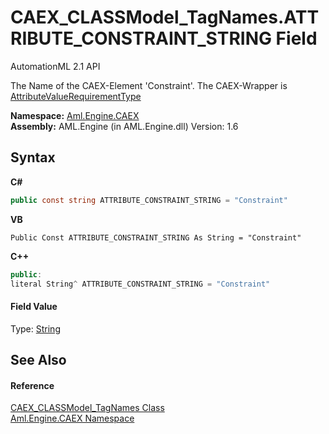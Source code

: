 # CAEX_CLASSModel_TagNames.ATTRIBUTE_CONSTRAINT_STRING Field
AutomationML 2.1 API 

The Name of the CAEX-Element 'Constraint'. The CAEX-Wrapper is <a href="T_Aml_Engine_CAEX_AttributeValueRequirementType">AttributeValueRequirementType</a>

**Namespace:**&nbsp;<a href="N_Aml_Engine_CAEX">Aml.Engine.CAEX</a><br />**Assembly:**&nbsp;AML.Engine (in AML.Engine.dll) Version: 1.6

## Syntax

**C#**<br />
``` C#
public const string ATTRIBUTE_CONSTRAINT_STRING = "Constraint"
```

**VB**<br />
``` VB
Public Const ATTRIBUTE_CONSTRAINT_STRING As String = "Constraint"
```

**C++**<br />
``` C++
public:
literal String^ ATTRIBUTE_CONSTRAINT_STRING = "Constraint"
```


#### Field Value
Type: <a href="https://docs.microsoft.com/dotnet/api/system.string" target="_parent" rel="noopener noreferrer">String</a>

## See Also


#### Reference
<a href="T_Aml_Engine_CAEX_CAEX_CLASSModel_TagNames">CAEX_CLASSModel_TagNames Class</a><br /><a href="N_Aml_Engine_CAEX">Aml.Engine.CAEX Namespace</a><br />